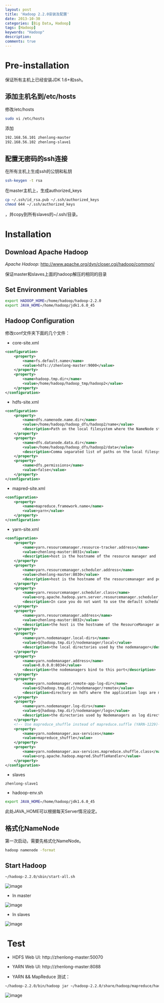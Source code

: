 ```yaml
---
layout: post
title: 'Hadoop 2.2.0安装及配置'
date: 2013-10-30
categories: [Big Data, Hadoop]
tags: [Hadoop]
keywords: "Hadoop"
description: 
comments: true
---
```

# Pre-installation
保证所有主机上已经安装JDK 1.6+和ssh。

## 添加主机名到/etc/hosts
修改/etc/hosts

``` bash
sudo vi /etc/hosts
```
添加

``` bash
192.168.56.101 zhenlong-master
192.168.56.102 zhenlong-slave1
```

## 配置无密码的ssh连接
在所有主机上生成ssh的公钥和私钥

``` bash
ssh-keygen -t rsa
```
在master主机上，生成authorized_keys

``` bash
cp ~/.ssh/id_rsa.pub ~/.ssh/authorized_keys
chmod 644 ~/.ssh/authorized_keys
```
，并copy到所有slaves的~/.ssh/目录。

# Installation
## Download Apache Hadoop
*Apache Hadoop:* <http://www.apache.org/dyn/closer.cgi/hadoop/common/>

保证master和slaves上面的hadoop解压的相同的目录

## Set Environment Variables

``` bash
export HADOOP_HOME=/home/hadoop/hadoop-2.2.0
export JAVA_HOME=/home/hadoop/jdk1.6.0_45
```

## Hadoop Configuration
修改conf文件夹下面的几个文件：

- core-site.xml

``` xml
<configuration>
	<property>
		<name>fs.default.name</name>
		<value>hdfs://zhenlong-master:9000</value>
	</property>
	<property>
		<name>hadoop.tmp.dir</name>
		<value>/home/hadoop/hadoop_tmp/hadoop2</value>
	</property>
</configuration>
```

- hdfs-site.xml

``` xml
<configuration>
	<property>
		<name>dfs.namenode.name.dir</name>
		<value>/home/hadoop/hadoop_dfs/hadoop2/name</value>
		<description>Path on the local filesystem where the NameNode stores the namespace and transactions logs persistently.</description>
	</property>
	<property>
		<name>dfs.datanode.data.dir</name>
		<value>/home/hadoop/hadoop_dfs/hadoop2/data</value>
		<description>Comma separated list of paths on the local filesystem of a DataNode where it should store its blocks.</description>
	</property>
	<property>
		<name>dfs.permissions</name>
		<value>false</value>
	</property>
</configuration>
```
- mapred-site.xml

``` xml
<configuration>
	<property>
		<name>mapreduce.framework.name</name>
		<value>yarn</value>
	</property>
</configuration>
```

- yarn-site.xml

``` xml
<configuration>
	<property>
		<name>yarn.resourcemanager.resource-tracker.address</name>
		<value>zhenlong-master:8031</value>
		<description>host is the hostname of the resource manager and    port is the port on which the NodeManagers contact the Resource Manager.          </description>
	</property>
	<property>
		<name>yarn.resourcemanager.scheduler.address</name>
		<value>zhenlong-master:8030</value>
		<description>host is the hostname of the resourcemanager and port is the port    on which the Applications in the cluster talk to the Resource Manager.          </description>
	</property>
	<property>
		<name>yarn.resourcemanager.scheduler.class</name>
		<value>org.apache.hadoop.yarn.server.resourcemanager.scheduler.capacity.CapacityScheduler</value>
		<description>In case you do not want to use the default scheduler</description>
	</property>
	<property>
		<name>yarn.resourcemanager.address</name>
		<value>zhenlong-master:8032</value>
		<description>the host is the hostname of the ResourceManager and the port is the port on    which the clients can talk to the Resource Manager. </description>
	</property>
	<property>
		<name>yarn.nodemanager.local-dirs</name>
		<value>${hadoop.tmp.dir}/nodemanager/local</value>
		<description>the local directories used by the nodemanager</description>
	</property>
	<property>
		<name>yarn.nodemanager.address</name>
		<value>0.0.0.0:8034</value>
		<description>the nodemanagers bind to this port</description>
	</property>
	<property>
		<name>yarn.nodemanager.remote-app-log-dir</name>
		<value>${hadoop.tmp.dir}/nodemanager/remote</value>
		<description>directory on hdfs where the application logs are moved to </description>
	</property>
	<property>
		<name>yarn.nodemanager.log-dirs</name>
		<value>${hadoop.tmp.dir}/nodemanager/logs</value>
		<description>the directories used by Nodemanagers as log directories</description>
	</property>
	<!-- Use mapreduce_shuffle instead of mapreduce.suffle (YARN-1229)-->
	<property>
		<name>yarn.nodemanager.aux-services</name>
		<value>mapreduce_shuffle</value>
	</property>
	<property>
		<name>yarn.nodemanager.aux-services.mapreduce.shuffle.class</name>
		<value>org.apache.hadoop.mapred.ShuffleHandler</value>
	</property>
</configuration>
```

- slaves

```
zhenlong-slave1
```

- hadoop-env.sh

``` bash
export JAVA_HOME=/home/hadoop/jdk1.6.0_45
```
此处JAVA_HOME可以根据每天Server情况设定。

## 格式化NameNode
第一次启动，需要先格式化NameNode。

``` bash
hadoop namenode -format
```

## Start Hadoop

``` bash
~/hadoop-2.2.0/sbin/start-all.sh
```
![image](/images/uploads/2013/10/start.png)

- In master

![image](/images/uploads/2013/10/master.png)

- In slaves

![image](/images/uploads/2013/10/slaves.png)

#  Test
- HDFS Web UI: http://zhenlong-master:50070

- YARN Web UI: http://zhenlong-master:8088
	
- YARN && MapReduce 测试：

``` bash
~/hadoop-2.2.0/bin/hadoop jar ~/hadoop-2.2.0/share/hadoop/mapreduce/hadoop-mapreduce-examples-2.2.0.jar wordcount file wordcount_out
```

![image](/images/uploads/2013/10/yarn.png)